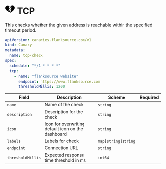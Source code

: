 # <img src='https://raw.githubusercontent.com/flanksource/flanksource-ui/main/src/icons/alert.svg' style='height: 32px'/> TCP

This checks whether the given address is reachable within the specified timeout period.

```yaml
apiVersion: canaries.flanksource.com/v1
kind: Canary
metadata:
  name: tcp-check
spec:
  schedule: "*/1 * * * *"
  tcp:
    - name: "flanksource website"
      endpoint: https://www.flanksource.com
      thresholdMillis: 1200
```

| Field             | Description                                        | Scheme              | Required |
| ----------------- | -------------------------------------------------- | ------------------- | -------- |
| `name`            | Name of the check                                  | `string`            |          |
| `description`     | Description for the check                          | `string`            |          |
| `icon`            | Icon for overwriting default icon on the dashboard | `string`            |          |
| `labels`          | Labels for check                                   | `map[string]string` |          |
| `endpoint`        | Connection URL                                     | `string`            |          |
| `thresholdMillis` | Expected response time threshold in ms             | `int64`             |          |
